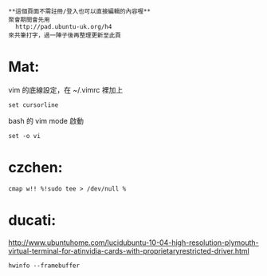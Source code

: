     **這個頁面不需註冊/登入也可以直接編輯的內容喔**
    聚會期間會先用 
      http://pad.ubuntu-uk.org/h4 
    來共筆打字，過一陣子後再整理更新至此頁


# Mat:

vim 的底線設定，在 ~/.vimrc 裡加上

    set cursorline


bash 的 vim mode 啟動

    set -o vi


# czchen:


    cmap w!! %!sudo tee > /dev/null %
 


# ducati:


<http://www.ubuntuhome.com/lucidubuntu-10-04-high-resolution-plymouth-virtual-terminal-for-atinvidia-cards-with-proprietaryrestricted-driver.html>  


    hwinfo --framebuffer
